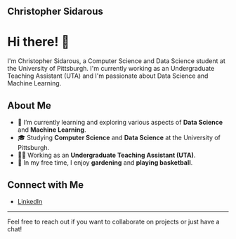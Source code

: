 ## Christopher Sidarous 

# Hi there! 👋

I'm Christopher Sidarous, a Computer Science and Data Science student at the University of Pittsburgh. I'm currently working as an Undergraduate Teaching Assistant (UTA) and I'm passionate about Data Science and Machine Learning.

## About Me

- 🌱 I’m currently learning and exploring various aspects of **Data Science** and **Machine Learning**.
- 🎓 Studying **Computer Science** and **Data Science** at the University of Pittsburgh.
- 🧑‍🏫 Working as an **Undergraduate Teaching Assistant (UTA)**.
- 🌿 In my free time, I enjoy **gardening** and **playing basketball**.

## Connect with Me

- [LinkedIn]([https://www.linkedin.com/in/your-linkedin-profile](https://www.linkedin.com/in/csidarous/))


---

Feel free to reach out if you want to collaborate on projects or just have a chat!

